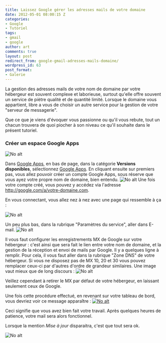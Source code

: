 ```yaml
---
title: Laissez Google gérer les adresses mails de votre domaine
date: 2012-05-01 08:00:15 Z
categories:
- Google
- Tutoriel
tags:
- gmail
- google
author: art
comments: true
layout: post
redirect_from: google-gmail-adresses-mails-domaine/
wordpress_id: 63
post_format:
- Galerie
---
```


La gestion des adresses mails de votre nom de domaine par votre hébergeur est souvent complexe et laborieuse, surtout qu'elle offre souvent un service de piètre qualité et de quantité limité. Lorsque le domaine vous appartient, libre a vous de choisir un autre service pour la gestion de votre "serveur de messagerie".

Que ce que je viens d'évoquer vous passionne ou qu'il vous rebute, tout un chacun trouvera de quoi piocher à son niveau ce qu'il souhaite dans le présent tutoriel.


### Créer un espace Google Apps


<img alt="No alt" data-src="https://static.irz.fr/2010/12/hiro-2010-12-27-%C3%A0-13.47.22-1024x680.png" src="https://static.irz.fr/thumb.php?size=<100&crop=0&src=https://static.irz.fr/2010/12/hiro-2010-12-27-%C3%A0-13.47.22-1024x680.png" />

Dans [Google Apps](http://google.com/a/), en bas de page, dans la catégorie **Versions disponibles**, sélectionnez [Google Apps](http://www.google.com/apps/intl/fr/group/index.html). En cliquant ensuite sur premiers pas, vous allez pouvoir créer un compte Google Apps, sous réserve que vous ayez votre propre nom de domaine, bien entendu.
<img alt="No alt" data-src="https://static.irz.fr/2011/01/hiro-2010-12-27-à-21.56.15.png" src="https://static.irz.fr/thumb.php?size=<100&crop=0&src=https://static.irz.fr/2011/01/hiro-2010-12-27-à-21.56.15.png" />
Une fois votre compte créé, vous pouvez y accédez via l'adresse http://google.com/a/votre-domaine.com.

En vous connectant, vous allez nez à nez avec une page qui ressemble à ça :

<img alt="No alt" data-src="https://static.irz.fr/2010/12/png-1024x716." src="https://static.irz.fr/thumb.php?size=<100&crop=0&src=https://static.irz.fr/2010/12/png-1024x716." />

Un peu plus bas, dans la rubrique "Paramètres du service", aller dans E-mail.
<img alt="No alt" data-src="https://static.irz.fr/2011/01/cerberus-2010-12-28-à-01.32.06.png" src="https://static.irz.fr/thumb.php?size=<100&crop=0&src=https://static.irz.fr/2011/01/cerberus-2010-12-28-à-01.32.06.png" />

Il vous faut configurer les enregistrements MX de Google sur votre hébergeur : c'est ainsi que sera fait le lien entre votre nom de domaine, et la gestion de la réception et envoi de mails par Google. Il y a quelques ligne à remplir. Pour cela, il vous faut aller dans la rubrique "Zone DNS" de votre hébergeur. Si vous ne disposez pas de MX 10, 20 et 30 vous pouvez remplacer ceux-ci par d'autres d'ordre de grandeur similaires. Une image vaut mieux que de long discours :
<img alt="No alt" data-src="https://static.irz.fr/2011/01/mx-google.png" src="https://static.irz.fr/thumb.php?size=<100&crop=0&src=https://static.irz.fr/2011/01/mx-google.png" />

Veillez cependant à retirer le MX par défaut de votre hébergeur, en laissant seulement ceux de Google.

Une fois cette procédure effectué, en revenant sur votre tableau de bord, vous devriez voir ce message apparaître :
<a href="https://static.irz.fr/2011/01/cerberus-2010-12-28-à-01.45.39.png"><img alt="No alt" data-src="https://static.irz.fr/2011/01/cerberus-2010-12-28-à-01.45.39.png" src="https://static.irz.fr/thumb.php?size=<100&crop=0&src=https://static.irz.fr/2011/01/cerberus-2010-12-28-à-01.45.39.png" /></a>

Ceci signifie que vous avez bien fait votre travail. Après quelques heures de patience, votre mail sera alors fonctionnel.

Lorsque la mention _Mise à jour_ disparaitra, c'est que tout sera ok.

<img alt="No alt" data-src="https://static.irz.fr/2011/01/cerberus-2010-12-28-à-10.20.03.png" src="https://static.irz.fr/thumb.php?size=<100&crop=0&src=https://static.irz.fr/2011/01/cerberus-2010-12-28-à-10.20.03.png" />
